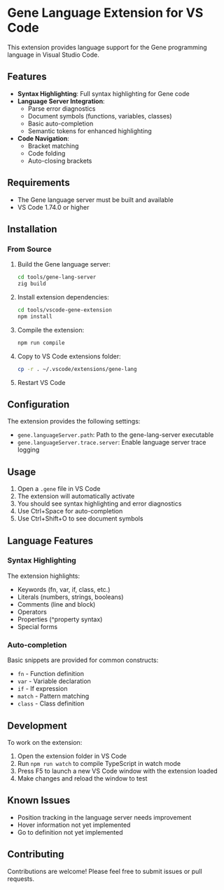 # Gene Language Extension for VS Code

This extension provides language support for the Gene programming language in Visual Studio Code.

## Features

- **Syntax Highlighting**: Full syntax highlighting for Gene code
- **Language Server Integration**: 
  - Parse error diagnostics
  - Document symbols (functions, variables, classes)
  - Basic auto-completion
  - Semantic tokens for enhanced highlighting
- **Code Navigation**: 
  - Bracket matching
  - Code folding
  - Auto-closing brackets

## Requirements

- The Gene language server must be built and available
- VS Code 1.74.0 or higher

## Installation

### From Source

1. Build the Gene language server:
   ```bash
   cd tools/gene-lang-server
   zig build
   ```

2. Install extension dependencies:
   ```bash
   cd tools/vscode-gene-extension
   npm install
   ```

3. Compile the extension:
   ```bash
   npm run compile
   ```

4. Copy to VS Code extensions folder:
   ```bash
   cp -r . ~/.vscode/extensions/gene-lang
   ```

5. Restart VS Code

## Configuration

The extension provides the following settings:

- `gene.languageServer.path`: Path to the gene-lang-server executable
- `gene.languageServer.trace.server`: Enable language server trace logging

## Usage

1. Open a `.gene` file in VS Code
2. The extension will automatically activate
3. You should see syntax highlighting and error diagnostics
4. Use Ctrl+Space for auto-completion
5. Use Ctrl+Shift+O to see document symbols

## Language Features

### Syntax Highlighting

The extension highlights:
- Keywords (fn, var, if, class, etc.)
- Literals (numbers, strings, booleans)
- Comments (line and block)
- Operators
- Properties (^property syntax)
- Special forms

### Auto-completion

Basic snippets are provided for common constructs:
- `fn` - Function definition
- `var` - Variable declaration
- `if` - If expression
- `match` - Pattern matching
- `class` - Class definition

## Development

To work on the extension:

1. Open the extension folder in VS Code
2. Run `npm run watch` to compile TypeScript in watch mode
3. Press F5 to launch a new VS Code window with the extension loaded
4. Make changes and reload the window to test

## Known Issues

- Position tracking in the language server needs improvement
- Hover information not yet implemented
- Go to definition not yet implemented

## Contributing

Contributions are welcome! Please feel free to submit issues or pull requests.